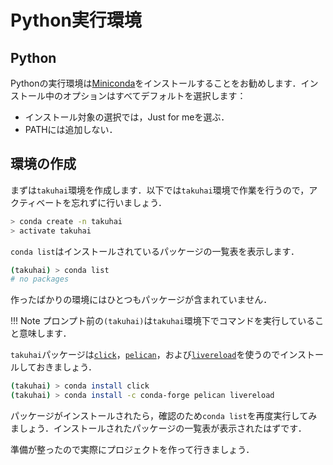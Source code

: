 # Python実行環境

## Python

Pythonの実行環境は[Miniconda]( https://conda.io/miniconda.html)をインストールすることをお勧めします．インストール中のオプションはすべてデフォルトを選択します：

* インストール対象の選択では，Just for meを選ぶ．
* PATHには追加しない．


## 環境の作成

まずは`takuhai`環境を作成します．以下では`takuhai`環境で作業を行うので，アクティベートを忘れずに行いましょう．

```bash
> conda create -n takuhai
> activate takuhai
```

`conda list`はインストールされているパッケージの一覧表を表示します．

```bash
(takuhai) > conda list
# no packages
```

作ったばかりの環境にはひとつもパッケージが含まれていません．

!!! Note
    プロンプト前の`(takuhai)`は`takuhai`環境下でコマンドを実行していること意味します．

`takuhai`パッケージは[`click`](http://click.pocoo.org)，[`pelican`](http://docs.getpelican.com/en/stable/)，および[`livereload`](https://github.com/lepture/python-livereload)を使うのでインストールしておきましょう．

```bash
(takuhai) > conda install click
(takuhai) > conda install -c conda-forge pelican livereload
```

パッケージがインストールされたら，確認のため`conda list`を再度実行してみましょう．インストールされたパッケージの一覧表が表示されたはずです．

準備が整ったので実際にプロジェクトを作って行きましょう．
